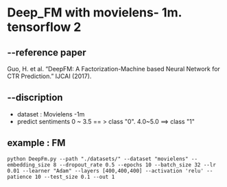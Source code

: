 # Deep_FM with movielens- 1m. tensorflow 2


## --reference paper
Guo, H. et al. “DeepFM: A Factorization-Machine based Neural Network for CTR Prediction.” IJCAI (2017).


## --discription
+ dataset : Movielens -1m
+ predict sentiments 0 ~ 3.5 == > class "0".    4.0~5.0 ==> class "1"


## example : FM
```
python DeepFm.py --path "./datasets/" --dataset "movielens" --embedding_size 8 --dropout_rate 0.5 --epochs 10 --batch_size 32 --lr 0.01 --learner "Adam" --layers [400,400,400] --activation 'relu' --patience 10 --test_size 0.1 --out 1

```

